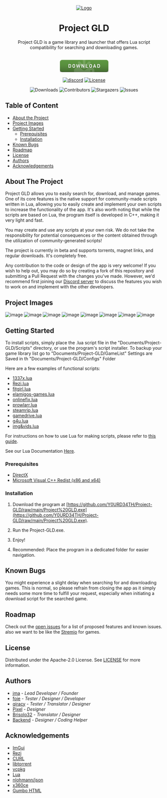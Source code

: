 <div align=center>
  <a href="https://github.com/Y0URD34TH/Project-GLD">
    <img src="https://github.com/piqseu/Project-GLD/blob/main/Images/favicon.png?raw=true" alt="Logo" width="640" height="320">
  </a>
  <h1 align="center">Project GLD</h1>
  <p>
    Project GLD is a game library and launcher that offers Lua script compatibility for searching and downloading games.
  </p>
<br/>
<a href=https://github.com/Y0URD34TH/Project-GLD/releases/latest/download/Project-GLD.exe>
<img src="https://github.com/Y0URD34TH/Project-GLD/blob/main/Images/dl.png" alt="Download" width="155">
</a>
  
[![discord](https://img.shields.io/badge/Discord-5865F2?style=for-the-badge&logo=discord&logoColor=white)](https://discord.gg/FyH6Z34vcZ)
[![License](https://img.shields.io/badge/license-Apache--2.0-blue?style=for-the-badge)](https://github.com/Y0URD34TH/Project-GLD/blob/main/LICENSE)

![Downloads](https://img.shields.io/github/downloads/Y0URD34TH/Project-GLD/total) ![Contributors](https://img.shields.io/github/contributors/Y0URD34TH/Project-GLD?color=dark-green) ![Stargazers](https://img.shields.io/github/stars/Y0URD34TH/Project-GLD?style=social) ![Issues](https://img.shields.io/github/issues/Y0URD34TH/Project-GLD) 
</div>

## Table of Content

* [About the Project](#about-the-project)
* [Project Images](#project-images)
* [Getting Started](#getting-started)
  * [Prerequisites](#prerequisites)
  * [Installation](#installation)
* [Known Bugs](#known-bugs)
* [Roadmap](#roadmap)
* [License](#license)
* [Authors](#authors)
* [Acknowledgements](#acknowledgements)

## About The Project


Project GLD allows you to easily search for, download, and manage games. One of its core features is the native support for community-made scripts written in Lua, allowing you to easily create and implement your own scripts to increase the functionality of the app.
It's also worth noting that while the scripts are based on Lua, the program itself is developed in C++, making it very light and fast.

You may create and use any scripts at your own risk. We do not take the responsibility for potential consequences or the content obtained through the utilization of community-generated scripts!

The project is currently in beta and supports torrents, magnet links, and regular downloads.
It's completely free.

Any contribution to the code or design of the app is very welcome! If you wish to help out, you may do so by creating a fork of this repository and submitting a Pull Request with the changes you've made. However, we'd recommend first joining our [Discord server](https://discord.gg/FyH6Z34vcZ) to discuss the features you wish to work on and implement with the other developers.

## Project Images

![image](https://github.com/Y0URD34TH/Project-GLD/assets/58450502/6cf3b318-1a27-4ae4-8238-b2175cff2440)
![image](https://github.com/Y0URD34TH/Project-GLD/assets/58450502/51b7d3f5-ea61-4e3a-a299-c099f063d82c)
![image](https://github.com/Y0URD34TH/Project-GLD/assets/58450502/896dd41a-7ea0-4b14-95c3-8ee3c3147451)
![image](https://github.com/Y0URD34TH/Project-GLD/assets/58450502/5f4e9704-b97c-4afa-b4be-9a621535e66a)
![image](https://github.com/Y0URD34TH/Project-GLD/assets/58450502/2faf5db3-c420-4288-995e-18e0d8602287)
![image](https://github.com/Y0URD34TH/Project-GLD/assets/58450502/c5d3a784-e841-4fc0-92a5-566ccdee7065)
![image](https://github.com/Y0URD34TH/Project-GLD/assets/58450502/9390a21a-3c49-4d66-b4af-58b831deea68)
![image](https://github.com/Y0URD34TH/Project-GLD/assets/58450502/0544e3fd-f276-496b-95dc-e802d850d092)


## Getting Started

To install scripts, simply place the .lua script file in the "Documents/Project-GLD/Scripts" directory, or use the program's script installer.
To backup your game library list go to "Documents/Project-GLD/GameList"
Settings are Saved in th "Documents/Project-GLD/Configs" Folder

Here are a few examples of functional scripts:

* [1337x.lua](https://github.com/Y0URD34TH/Project-GLD/blob/main/Scripts/1337x.lua)
* [Rezi.lua](https://github.com/Y0URD34TH/Project-GLD/blob/main/Scripts/Rezi.lua)
* [fitgirl.lua](https://github.com/Y0URD34TH/Project-GLD/blob/main/Scripts/fitgirl.lua)
* [elamigos-games.lua](https://github.com/Y0URD34TH/Project-GLD/blob/main/Scripts/elamigos-games.lua)
* [onlinefix.lua](https://github.com/Y0URD34TH/Project-GLD/blob/main/Scripts/onlinefix.lua)
* [prowlarr.lua](https://github.com/Y0URD34TH/Project-GLD/blob/main/Scripts/prowlarr.lua)
* [steamrip.lua](https://github.com/Y0URD34TH/Project-GLD/blob/main/Scripts/steamrip.lua)
* [gamedrive.lua](https://github.com/Y0URD34TH/Project-GLD/blob/main/Scripts/gamedrive.lua)
* [g4u.lua](https://github.com/Y0URD34TH/Project-GLD/blob/main/Scripts/g4u.lua)
* [img&vids.lua](https://github.com/Y0URD34TH/Project-GLD/blob/main/Scripts/img&vids.lua)

For instructions on how to use Lua for making scripts, please refer to [this guide](https://github.com/Y0URD34TH/Project-GLD/blob/main/LuaParams.md).

See our Lua Documentation [Here](https://github.com/Y0URD34TH/Project-GLD/blob/main/LuaParams.md).

### Prerequisites

* [DirectX](https://www.microsoft.com/pt-br/download/details.aspx?id=35)
* [Microsoft Visual C++ Redist (x86 and x64)](https://www.techpowerup.com/download/visual-c-redistributable-runtime-package-all-in-one/)

### Installation

1. Download the program at [https://github.com/Y0URD34TH/Project-GLD/raw/main/Project%20GLD.exe](https://github.com/Y0URD34TH/Project-GLD/raw/main/Project%20GLD.exe).

2. Run the Project-GLD.exe.

3. Enjoy!

4. Recommended: Place the program in a dedicated folder for easier navigation.

## Known Bugs

You might experience a slight delay when searching for and downloading games. This is normal, so please refrain from closing the app as it simply needs some more time to fulfill your request, especially when initiating a download script for the searched game.

## Roadmap

Check out the [open issues](https://github.com/Y0URD34TH/Project-GLD/issues) for a list of proposed features and known issues.
also we want to be like the [Stremio](https://www.stremio.com/) for games.

## License

Distributed under the Apache-2.0 License. See [LICENSE](https://github.com/Y0URD34TH/Project-GLD/blob/main/LICENSE) for more information.

## Authors

* [jma](https://github.com/Y0URD34TH) - *Lead Developer / Founder*
* [foie](https://github.com/KaylinOwO) - *Tester / Designer / Developer*
* [qiracy](https://github.com/qiracy) - *Tester / Translator / Designer*
* [Pixel](https://github.com/piqseu) - *Designer*
* [Brisolo32](https://github.com/Brisolo32) - *Translator / Designer*
* [Backend](https://github.com/Backend2121) - *Designer / Coding Helper*

## Acknowledgements

* [ImGui](https://github.com/ocornut/imgui)
* [Rezi](https://rezi.one/)
* [CURL](https://github.com/curl/curl)
* [libtorrent](https://www.libtorrent.org/)
* [vcpkg](https://vcpkg.io/en/)
* [Lua](https://www.lua.org/)
* [nlohmann/json](https://github.com/nlohmann/json)
* [x360ce](https://github.com/x360ce/x360ce)
* [Gumbo HTML](https://github.com/google/gumbo-parser)
